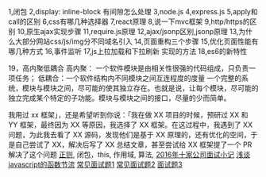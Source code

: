 1,闭包
2,display: inline-block 有间隙怎么处理
3,node.js
4,express.js
5,apply和call的区别
6,css有哪几种选择器
7,react原理
8,说一下mvc框架
9,http/https的区别
10,原生ajax实现步骤
11,require.js原理
12,ajax/jsonp区别,jsonp原理
13,为什么大部分网站css/js/img分不同域名引入
14,页面重构三个步骤
15,优化页面性能有哪几种方式
16,事件监听
17,js上拉加载和下拉刷新 实现的方法
18,es6的新特性

19，高内聚低耦合
高内聚： 一个软件模块是由相关性很强的代码组成，只负责一项任务；
低耦合：一个软件结构内不同模块之间互连程度的度量
一个完整的系统，模块与模块之间，尽可能的使其独立存在。也就是说，让每个模块，尽可能的独立完成某个特定的子功能。模块与模块之间的接口，尽量的少而简单。

我用过 xx 框架」，还是希望听到你说：「我在做 XX 项目的时候，预研过 XX 和 YY 框架，最终因为 XX 等原因，我选择了 XX 框架。在这过程中，我遇到了 XX 问题，为此我去看了 XX 源码，发现他们是基于 XX 原理的，还有优化的空间，于是自己尝试了 XX，解决后写了 XX 总结文章，甚至尝试给 XX 框架提了一个 PR 解决了这个问题
[正则](https://segmentfault.com/a/1190000007602848), 闭包，this, 作用域, 算法,
[2016年十家公司面试小记](http://www.cnblogs.com/xxcanghai/p/5205998.html)
[浅谈javascript的函数节流](http://www.alloyteam.com/2012/11/javascript-throttle/)
[常见面试题1](https://github.com/jayli/jayli.github.com/issues/19)
[常见面试题2](https://github.com/hawx1993/Front-end-Interview-questions)
[面试题3](https://github.com/h5bp/Front-end-Developer-Interview-Questions/tree/master/Translations/Chinese)
